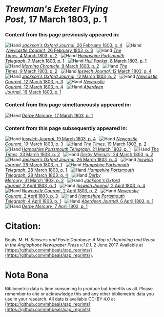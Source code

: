 # *Trewman's Exeter Flying Post*, 17 March 1803, p. 1  
  
### Content from this page previously appeared in:  
![Hand](http://scissorsandpaste.net/wp-content/uploads/2017/06/smallhandpointer.png) [*Jackson's Oxford Journal*, 26 February 1803, p. 4](https://mhbeals.github.io/sap_html/Jackson's-Oxford-Journal/Jackson's-Oxford-Journal-26-February-1803-p-4)  
![Hand](http://scissorsandpaste.net/wp-content/uploads/2017/06/smallhandpointer.png) [*Newcastle Courant*, 26 February 1803, p. 3](https://mhbeals.github.io/sap_html/Newcastle-Courant/Newcastle-Courant-26-February-1803-p-3)  
![Hand](http://scissorsandpaste.net/wp-content/uploads/2017/06/smallhandpointer.png) [*The Times*, 4 March 1803, p. 2](https://mhbeals.github.io/sap_html/The-Times/The-Times-4-March-1803-p-2)  
![Hand](http://scissorsandpaste.net/wp-content/uploads/2017/06/smallhandpointer.png) [*Hampshire Portsmouth Telegraph*, 7 March 1803, p. 1](https://mhbeals.github.io/sap_html/Hampshire-Portsmouth-Telegraph/Hampshire-Portsmouth-Telegraph-7-March-1803-p-1)  
![Hand](http://scissorsandpaste.net/wp-content/uploads/2017/06/smallhandpointer.png) [*Hull Packet*, 8 March 1803, p. 1](https://mhbeals.github.io/sap_html/Hull-Packet/Hull-Packet-8-March-1803-p-1)  
![Hand](http://scissorsandpaste.net/wp-content/uploads/2017/06/smallhandpointer.png) [*Morning Chronicle*, 9 March 1803, p. 2](https://mhbeals.github.io/sap_html/Morning-Chronicle/Morning-Chronicle-9-March-1803-p-2)  
![Hand](http://scissorsandpaste.net/wp-content/uploads/2017/06/smallhandpointer.png) [*The Times*, 9 March 1803, p. 2](https://mhbeals.github.io/sap_html/The-Times/The-Times-9-March-1803-p-2)  
![Hand](http://scissorsandpaste.net/wp-content/uploads/2017/06/smallhandpointer.png) [*Ipswich Journal*, 12 March 1803, p. 4](https://mhbeals.github.io/sap_html/Ipswich-Journal/Ipswich-Journal-12-March-1803-p-4)  
![Hand](http://scissorsandpaste.net/wp-content/uploads/2017/06/smallhandpointer.png) [*Jackson's Oxford Journal*, 12 March 1803, p. 2](https://mhbeals.github.io/sap_html/Jackson's-Oxford-Journal/Jackson's-Oxford-Journal-12-March-1803-p-2)  
![Hand](http://scissorsandpaste.net/wp-content/uploads/2017/06/smallhandpointer.png) [*Newcastle Courant*, 12 March 1803, p. 3](https://mhbeals.github.io/sap_html/Newcastle-Courant/Newcastle-Courant-12-March-1803-p-3)  
![Hand](http://scissorsandpaste.net/wp-content/uploads/2017/06/smallhandpointer.png) [*Newcastle Courant*, 12 March 1803, p. 4](https://mhbeals.github.io/sap_html/Newcastle-Courant/Newcastle-Courant-12-March-1803-p-4)  
![Hand](http://scissorsandpaste.net/wp-content/uploads/2017/06/smallhandpointer.png) [*Aberdeen Journal*, 16 March 1803, p. 1](https://mhbeals.github.io/sap_html/Aberdeen-Journal/Aberdeen-Journal-16-March-1803-p-1)  
  
### Content from this page simeltaneously appeared in:  
![Hand](http://scissorsandpaste.net/wp-content/uploads/2017/06/smallhandpointer.png) [*Derby Mercury*, 17 March 1803, p. 1](https://mhbeals.github.io/sap_html/Derby-Mercury/Derby-Mercury-17-March-1803-p-1)  
  
### Content from this page subsequently appeared in:  
![Hand](http://scissorsandpaste.net/wp-content/uploads/2017/06/smallhandpointer.png) [*Ipswich Journal*, 19 March 1803, p. 4](https://mhbeals.github.io/sap_html/Ipswich-Journal/Ipswich-Journal-19-March-1803-p-4)  
![Hand](http://scissorsandpaste.net/wp-content/uploads/2017/06/smallhandpointer.png) [*Newcastle Courant*, 19 March 1803, p. 3](https://mhbeals.github.io/sap_html/Newcastle-Courant/Newcastle-Courant-19-March-1803-p-3)  
![Hand](http://scissorsandpaste.net/wp-content/uploads/2017/06/smallhandpointer.png) [*The Times*, 19 March 1803, p. 2](https://mhbeals.github.io/sap_html/The-Times/The-Times-19-March-1803-p-2)  
![Hand](http://scissorsandpaste.net/wp-content/uploads/2017/06/smallhandpointer.png) [*Hampshire Portsmouth Telegraph*, 21 March 1803, p. 1](https://mhbeals.github.io/sap_html/Hampshire-Portsmouth-Telegraph/Hampshire-Portsmouth-Telegraph-21-March-1803-p-1)  
![Hand](http://scissorsandpaste.net/wp-content/uploads/2017/06/smallhandpointer.png) [*The Times*, 23 March 1803, p. 2](https://mhbeals.github.io/sap_html/The-Times/The-Times-23-March-1803-p-2)  
![Hand](http://scissorsandpaste.net/wp-content/uploads/2017/06/smallhandpointer.png) [*Derby Mercury*, 24 March 1803, p. 2](https://mhbeals.github.io/sap_html/Derby-Mercury/Derby-Mercury-24-March-1803-p-2)  
![Hand](http://scissorsandpaste.net/wp-content/uploads/2017/06/smallhandpointer.png) [*Jackson's Oxford Journal*, 26 March 1803, p. 4](https://mhbeals.github.io/sap_html/Jackson's-Oxford-Journal/Jackson's-Oxford-Journal-26-March-1803-p-4)  
![Hand](http://scissorsandpaste.net/wp-content/uploads/2017/06/smallhandpointer.png) [*Ipswich Journal*, 26 March 1803, p. 1](https://mhbeals.github.io/sap_html/Ipswich-Journal/Ipswich-Journal-26-March-1803-p-1)  
![Hand](http://scissorsandpaste.net/wp-content/uploads/2017/06/smallhandpointer.png) [*Hampshire Portsmouth Telegraph*, 28 March 1803, p. 1](https://mhbeals.github.io/sap_html/Hampshire-Portsmouth-Telegraph/Hampshire-Portsmouth-Telegraph-28-March-1803-p-1)  
![Hand](http://scissorsandpaste.net/wp-content/uploads/2017/06/smallhandpointer.png) [*Hampshire Portsmouth Telegraph*, 28 March 1803, p. 4](https://mhbeals.github.io/sap_html/Hampshire-Portsmouth-Telegraph/Hampshire-Portsmouth-Telegraph-28-March-1803-p-4)  
![Hand](http://scissorsandpaste.net/wp-content/uploads/2017/06/smallhandpointer.png) [*Derby Mercury*, 31 March 1803, p. 2](https://mhbeals.github.io/sap_html/Derby-Mercury/Derby-Mercury-31-March-1803-p-2)  
![Hand](http://scissorsandpaste.net/wp-content/uploads/2017/06/smallhandpointer.png) [*Jackson's Oxford Journal*, 2 April 1803, p. 1](https://mhbeals.github.io/sap_html/Jackson's-Oxford-Journal/Jackson's-Oxford-Journal-2-April-1803-p-1)  
![Hand](http://scissorsandpaste.net/wp-content/uploads/2017/06/smallhandpointer.png) [*Ipswich Journal*, 2 April 1803, p. 4](https://mhbeals.github.io/sap_html/Ipswich-Journal/Ipswich-Journal-2-April-1803-p-4)  
![Hand](http://scissorsandpaste.net/wp-content/uploads/2017/06/smallhandpointer.png) [*Newcastle Courant*, 2 April 1803, p. 2](https://mhbeals.github.io/sap_html/Newcastle-Courant/Newcastle-Courant-2-April-1803-p-2)  
![Hand](http://scissorsandpaste.net/wp-content/uploads/2017/06/smallhandpointer.png) [*Newcastle Courant*, 2 April 1803, p. 3](https://mhbeals.github.io/sap_html/Newcastle-Courant/Newcastle-Courant-2-April-1803-p-3)  
![Hand](http://scissorsandpaste.net/wp-content/uploads/2017/06/smallhandpointer.png) [*Hampshire Portsmouth Telegraph*, 4 April 1803, p. 1](https://mhbeals.github.io/sap_html/Hampshire-Portsmouth-Telegraph/Hampshire-Portsmouth-Telegraph-4-April-1803-p-1)  
![Hand](http://scissorsandpaste.net/wp-content/uploads/2017/06/smallhandpointer.png) [*Aberdeen Journal*, 6 April 1803, p. 1](https://mhbeals.github.io/sap_html/Aberdeen-Journal/Aberdeen-Journal-6-April-1803-p-1)  
![Hand](http://scissorsandpaste.net/wp-content/uploads/2017/06/smallhandpointer.png) [*Derby Mercury*, 7 April 1803, p. 1](https://mhbeals.github.io/sap_html/Derby-Mercury/Derby-Mercury-7-April-1803-p-1)  


# Citation: 

Beals. M. H. *Scissors and Paste Database: A Map of Reprinting and Reuse in the Anglophone Newspaper Press v.1.0.1.* 2 June 2017. Available at [https://github.com/mhbeals/sap_reprints/](https://github.com/mhbeals/sap_reprints/). 

# Nota Bona

Bibliometric data is time consuming to produce but benefits us all. Please remember to cite or acknowledge this and any other bibliometric data you use in your research. All data is available CC-BY 4.0 at [https://github.com/mhbeals/sap_reprints](https://github.com/mhbeals/sap_reprints)